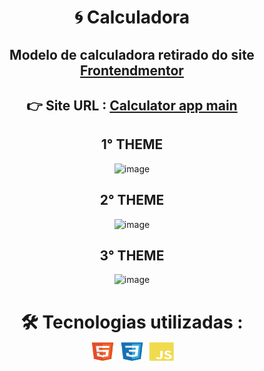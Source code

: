 <div style="display: inline_block" align="center">
<h1>🌀 Calculadora</h1>
<h2> Modelo de calculadora retirado do site <a href="https://www.frontendmentor.io/challenges" target="_blank">Frontendmentor</a></h2>
<h2> 👉 Site URL : <a href="https://wizardly-gates-ed8a6e.netlify.app" target="_blank">Calculator app main</a></h2>

  ## 1° THEME</h2>
  ![image](https://user-images.githubusercontent.com/71889483/149131845-a4027010-0148-4749-adf7-88dccc077f94.png)<br>
  ## 2° THEME
  ![image](https://user-images.githubusercontent.com/71889483/149131896-5d19edb5-763c-4fb1-90bc-fb7a63887644.png)<br>
  ## 3° THEME
  ![image](https://user-images.githubusercontent.com/71889483/149131983-b02c05d0-a362-435f-a80c-d40e8cf9007f.png)


  <h1> 🛠 Tecnologias utilizadas : <br>
  <img align="center" alt="Hashimoto-HTML" height="30" width="40" src="https://raw.githubusercontent.com/devicons/devicon/master/icons/html5/html5-original.svg">
  <img align="center" alt="Hashimoto-CSS" height="30" width="40" src="https://raw.githubusercontent.com/devicons/devicon/master/icons/css3/css3-original.svg">
  <img align="center" alt="Hashimoto-JS" height="30" width="40" src="https://raw.githubusercontent.com/devicons/devicon/master/icons/javascript/javascript-plain.svg">
</div>
